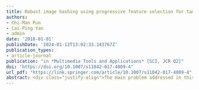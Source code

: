 ```yaml
---
title: Robust image hashing using progressive feature selection for tampering detection
authors:
- Chi-Man Pun
- Cai-Ping Yan
- admin
date: '2018-01-01'
publishDate: '2024-01-12T13:02:33.143767Z'
publication_types:
- article-journal
publication: "in *Multimedia Tools and Applications* [SCI, JCR Q2]"
doi: "https://doi.org/10.1007/s11042-017-4809-4"
url_pdf: "https://link.springer.com/article/10.1007/s11042-017-4809-4"
abstract: <div class="justify-align">The main problem addressed in this paper is the robust tamper detection of the image received in a transmission under various content-preserving attacks. To this aim the progressive feature point selection method is proposed to extract the feature points of high robustness; with which, the local feature and color feature are then generated for each feature point. Afterwards, the robust image hashing construction method is proposed by using the location-context information of the features. The constructed hash is attached to the image before transmission and it can be used for analyzing at destination to filter out the geometric transformations occurred in the received image. After image restoration, the similarity of the global hashes between the source image and restored image is calculated to determine whether the received image has the same contents as the trusted one or has been maliciously tampered. When the received image being judged as a tampered image, the hashes calculated with the proposed Horizontal Location-Context Hashing (HLCH) and Vertical Location-Context Hashing (VLCH) methods will be used to locate the tampered regions. Experimental results on different images with tampering of arbitrary size and location demonstrate that our image authentication and tampering localization scheme are superior to the state-of-the-art methods under various attacks.</div>
---
```


